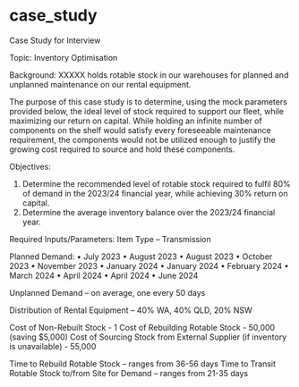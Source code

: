 # case_study
Case Study for Interview

Topic:
Inventory Optimisation 

Background:
XXXXX holds rotable  stock in our warehouses for planned and unplanned maintenance on our rental equipment.

The purpose of this case study is to determine, using the mock parameters provided below, the ideal level of stock required to support our fleet, while maximizing our return on capital. While holding an infinite number of components on the shelf would satisfy every foreseeable maintenance requirement, the components would not be utilized enough to justify the growing cost required to source and hold these components.

Objectives:
1)	Determine the recommended level of rotable stock required to fulfil 80% of demand in the 2023/24 financial year, while achieving 30% return on capital.
2)	Determine the average inventory balance over the 2023/24 financial year. 

Required Inputs/Parameters:
Item Type – Transmission 

Planned Demand:
•	July 2023
•	August 2023
•	August 2023
•	October 2023
•	November 2023
•	January 2024
•	January 2024
•	February 2024
•	March 2024
•	April 2024
•	April 2024
•	June 2024 

Unplanned Demand – on average, one every 50 days 

Distribution of Rental Equipment – 40% WA, 40% QLD, 20% NSW 

Cost of Non-Rebuilt Stock - 1
Cost of Rebuilding Rotable Stock - 50,000 (saving $5,000)
Cost of Sourcing Stock from External Supplier (if inventory is unavailable) - 55,000

Time to Rebuild Rotable Stock – ranges from 36-56 days 
Time to Transit Rotable Stock to/from Site for Demand – ranges from 21-35 days
